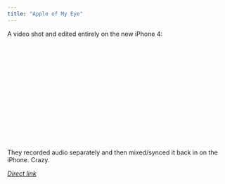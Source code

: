 ```yaml
---
title: "Apple of My Eye"
---
```

<p>A video shot and edited entirely on the new iPhone 4:</p>
<p><object width="400" height="225"><param name="allowfullscreen" value="true" /><param name="allowscriptaccess" value="always" /><param name="movie" value="https://vimeo.com/moogaloop.swf?clip_id=12819723&amp;server=vimeo.com&amp;show_title=1&amp;show_byline=0&amp;show_portrait=0&amp;color=ff9933&amp;fullscreen=1" /><embed src="https://vimeo.com/moogaloop.swf?clip_id=12819723&amp;server=vimeo.com&amp;show_title=1&amp;show_byline=0&amp;show_portrait=0&amp;color=ff9933&amp;fullscreen=1" type="application/x-shockwave-flash" allowfullscreen="true" allowscriptaccess="always" width="400" height="225"></embed></object></p>
<p>They recorded audio separately and then mixed/synced it back in on the iPhone.  Crazy.</p>
<p><em><a href="https://vimeo.com/12819723">Direct link</a></em></p>
